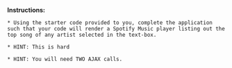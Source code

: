**Instructions:**
    
    * Using the starter code provided to you, complete the application such that your code will render a Spotify Music player listing out the top song of any artist selected in the text-box.

    * HINT: This is hard

    * HINT: You will need TWO AJAX calls.


